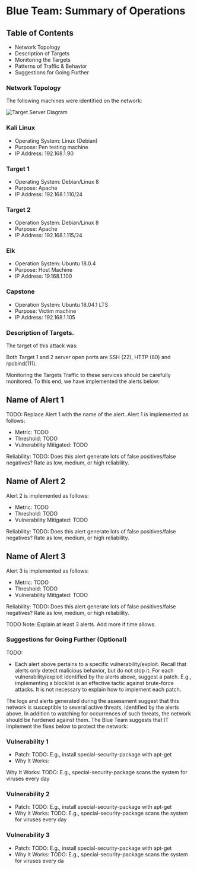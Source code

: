 # Blue Team: Summary of Operations

## Table of Contents

- Network Topology
- Description of Targets
- Monitoring the Targets
- Patterns of Traffic & Behavior
- Suggestions for Going Further
### Network Topology
The following machines were identified on the network:

![Target Server Diagram](https://user-images.githubusercontent.com/88813019/157139657-0a211372-34ac-459a-8236-5a21e8c2702d.png)

### Kali Linux
- Operating System: Linux (Debian)
- Purpose: Pen testing machine
- IP Address: 192.168.1.90

### Target 1
- Operating System: Debian/Linux 8
- Purpose: Apache
- IP Address: 192.168.1.110/24

### Target 2
- Operation System: Debian/Linux 8
- Purpose: Apache
- IP Address: 192.168.1.115/24

### Elk
- Operation System: Ubuntu 18.0.4
- Purpose: Host Machine
- IP Address: 19.168.1.100

### Capstone
- Operation System: Ubuntu 18.04.1 LTS
- Purpose: Victim machine
- IP Address: 192.168.1.105

### Description of Targets.
The target of this attack was: 

Both Target 1 and 2 server open ports are SSH (22), HTTP (80) and rpcbind(111).

Monitoring the Targets
Traffic to these services should be carefully monitored. To this end, we have implemented the alerts below:

## Name of Alert 1
TODO: Replace Alert 1 with the name of the alert.
Alert 1 is implemented as follows:

- Metric: TODO
- Threshold: TODO
- Vulnerability Mitigated: TODO

Reliability: TODO: Does this alert generate lots of false positives/false negatives? Rate as low, medium, or high reliability.

## Name of Alert 2
Alert 2 is implemented as follows:

- Metric: TODO
- Threshold: TODO
- Vulnerability Mitigated: TODO

Reliability: TODO: Does this alert generate lots of false positives/false negatives? Rate as low, medium, or high reliability.

## Name of Alert 3
Alert 3 is implemented as follows:

- Metric: TODO
- Threshold: TODO
- Vulnerability Mitigated: TODO

Reliability: TODO: Does this alert generate lots of false positives/false negatives? Rate as low, medium, or high reliability.

TODO Note: Explain at least 3 alerts. Add more if time allows.

### Suggestions for Going Further (Optional)
TODO:

- Each alert above pertains to a specific vulnerability/exploit. Recall that alerts only detect malicious behavior, but do not stop it. For each vulnerability/exploit identified by the alerts above, suggest a patch. E.g., implementing a blocklist is an effective tactic against brute-force attacks. It is not necessary to explain how to implement each patch.

The logs and alerts generated during the assessment suggest that this network is susceptible to several active threats, identified by the alerts above. In addition to watching for occurrences of such threats, the network should be hardened against them. The Blue Team suggests that IT implement the fixes below to protect the network:

### Vulnerability 1
- Patch: TODO: E.g., install special-security-package with apt-get
- Why It Works:

Why It Works: TODO: E.g., special-security-package scans the system for viruses every day

### Vulnerability 2
- Patch: TODO: E.g., install special-security-package with apt-get
- Why It Works: TODO: E.g., special-security-package scans the system for viruses every day

### Vulnerability 3
 - Patch: TODO: E.g., install special-security-package with apt-get
 - Why It Works: TODO: E.g., special-security-package scans the system for viruses every da
